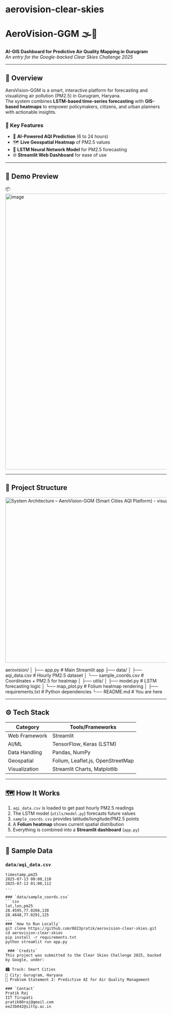 # aerovision-clear-skies
# AeroVision-GGM 🌫️📍
**AI-GIS Dashboard for Predictive Air Quality Mapping in Gurugram**  
_An entry for the Google-backed Clear Skies Challenge 2025_

---

## 🚀 Overview

AeroVision-GGM is a smart, interactive platform for forecasting and visualizing air pollution (PM2.5) in Gurugram, Haryana.  
The system combines **LSTM-based time-series forecasting** with **GIS-based heatmaps** to empower policymakers, citizens, and urban planners with actionable insights.

### 🎯 Key Features
- 🔮 **AI-Powered AQI Prediction** (6 to 24 hours)
- 🗺️ **Live Geospatial Heatmap** of PM2.5 values
- 🧠 **LSTM Neural Network Model** for PM2.5 forecasting
- 🌐 **Streamlit Web Dashboard** for ease of use

---

## 📸 Demo Preview

📦 <img width="1919" height="862" alt="image" src="https://github.com/user-attachments/assets/2f4e0930-643a-4552-8aeb-16ab91ae6d0f" />


---

## 🧠 Project Structure
<img width="744" height="516" alt="System Architecture – AeroVision-GGM (Smart Cities AQI Platform) - visual selection" src="https://github.com/user-attachments/assets/8af3332b-218d-4330-a669-9e7d27aa3653" />

aerovision/
│
├── app.py # Main Streamlit app
├── data/
│ ├── aqi_data.csv # Hourly PM2.5 dataset
│ └── sample_coords.csv # Coordinates + PM2.5 for heatmap
│
├── utils/
│ ├── model.py # LSTM forecasting logic
│ └── map_plot.py # Folium heatmap rendering
│
├── requirements.txt # Python dependencies
└── README.md # You are here


---

## ⚙️ Tech Stack

| Category        | Tools/Frameworks                     |
|----------------|--------------------------------------|
| Web Framework  | Streamlit                            |
| AI/ML          | TensorFlow, Keras (LSTM)             |
| Data Handling  | Pandas, NumPy                        |
| Geospatial     | Folium, Leaflet.js, OpenStreetMap    |
| Visualization  | Streamlit Charts, Matplotlib         |

---

## 🗺️ How It Works

1. `aqi_data.csv` is loaded to get past hourly PM2.5 readings
2. The LSTM model (`utils/model.py`) forecasts future values
3. `sample_coords.csv` provides latitude/longitude/PM2.5 points
4. A **Folium heatmap** shows current spatial distribution
5. Everything is combined into a **Streamlit dashboard** (`app.py`)

---

## 📂 Sample Data

### `data/aqi_data.csv`
```csv
timestamp,pm25
2025-07-13 00:00,110
2025-07-13 01:00,112
...

### `data/sample_coords.csv`
```csv
lat,lon,pm25
28.4595,77.0266,138
28.4648,77.0291,125
...
### `How to Run Locally`
git clone https://github.com/0823pratik/aerovision-clear-skies.git
cd aerovision-clear-skies
pip install -r requirements.txt
python streamlit run app.py

 ### `Credits`
This project was submitted to the Clear Skies Challenge 2025, backed by Google, under:

🏙️ Track: Smart Cities
🏢 City: Gurugram, Haryana
📌 Problem Statement 2: Predictive AI for Air Quality Management

### `Contact`
Pratik Raj
IIT Tirupati
pratik08raj@gmail.com
ee23b042@iittp.ac.in



